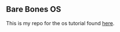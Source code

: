Bare Bones OS
-------------

This is my repo for the os tutorial found [here](http://wiki.osdev.org/Bare_Bones).
